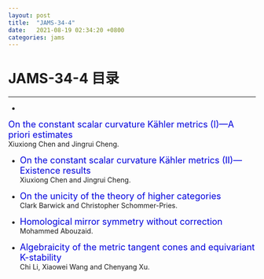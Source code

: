 ```yaml
---
layout: post
title:  "JAMS-34-4"
date:   2021-08-19 02:34:20 +0800
categories: jams
---
```


# JAMS-34-4 目录
------

- <font color="#0000dd" size="4">
On the constant scalar curvature Kähler metrics (I)—A priori estimates</font>   
 Xiuxiong Chen and Jingrui Cheng.

- <font color="#0000dd" size="4">On the constant scalar curvature Kähler metrics (II)—Existence results</font>   
 Xiuxiong Chen and Jingrui Cheng.

- <font color="#0000dd" size="4">On the unicity of the theory of higher categories</font>   
 Clark Barwick and Christopher Schommer-Pries.

- <font color="#0000dd" size="4">Homological mirror symmetry without correction</font>   
 Mohammed Abouzaid.

- <font color="#0000dd" size="4">Algebraicity of the metric tangent cones and equivariant K-stability</font>   
 Chi Li, Xiaowei Wang and Chenyang Xu.
